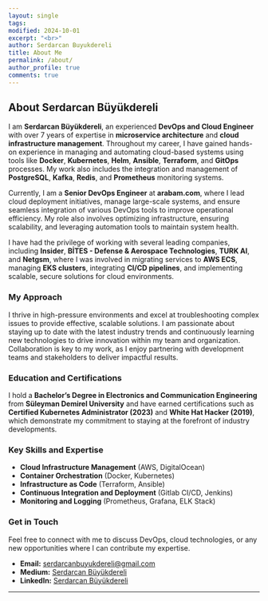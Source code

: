 ```yaml
---
layout: single
tags:
modified: 2024-10-01
excerpt: "<br>"
author: Serdarcan Buyukdereli
title: About Me
permalink: /about/
author_profile: true
comments: true
---
```



## About Serdarcan Büyükdereli

I am **Serdarcan Büyükdereli**, an experienced **DevOps and Cloud Engineer** with over 7 years of expertise in **microservice architecture** and **cloud infrastructure management**. Throughout my career, I have gained hands-on experience in managing and automating cloud-based systems using tools like **Docker**, **Kubernetes**, **Helm**, **Ansible**, **Terraform**, and **GitOps** processes. My work also includes the integration and management of **PostgreSQL**, **Kafka**, **Redis**, and **Prometheus** monitoring systems.

Currently, I am a **Senior DevOps Engineer** at **arabam.com**, where I lead cloud deployment initiatives, manage large-scale systems, and ensure seamless integration of various DevOps tools to improve operational efficiency. My role also involves optimizing infrastructure, ensuring scalability, and leveraging automation tools to maintain system health.

I have had the privilege of working with several leading companies, including **Insider**, **BİTES - Defense & Aerospace Technologies**, **TURK AI**, and **Netgsm**, where I was involved in migrating services to **AWS ECS**, managing **EKS clusters**, integrating **CI/CD pipelines**, and implementing scalable, secure solutions for cloud environments.

### My Approach
I thrive in high-pressure environments and excel at troubleshooting complex issues to provide effective, scalable solutions. I am passionate about staying up to date with the latest industry trends and continuously learning new technologies to drive innovation within my team and organization. Collaboration is key to my work, as I enjoy partnering with development teams and stakeholders to deliver impactful results.

### Education and Certifications
I hold a **Bachelor’s Degree in Electronics and Communication Engineering** from **Süleyman Demirel University** and have earned certifications such as **Certified Kubernetes Administrator (2023)** and **White Hat Hacker (2019)**, which demonstrate my commitment to staying at the forefront of industry developments.

### Key Skills and Expertise
- **Cloud Infrastructure Management** (AWS, DigitalOcean)
- **Container Orchestration** (Docker, Kubernetes)
- **Infrastructure as Code** (Terraform, Ansible)
- **Continuous Integration and Deployment** (Gitlab CI/CD, Jenkins)
- **Monitoring and Logging** (Prometheus, Grafana, ELK Stack)

### Get in Touch
Feel free to connect with me to discuss DevOps, cloud technologies, or any new opportunities where I can contribute my expertise.

- **Email:** [serdarcanbuyukdereli@gmail.com](mailto:serdarcanbuyukdereli@gmail.com)
- **Medium:** [Serdarcan Büyükdereli](https://medium.com/@serdarcanbuyukdereli)
- **LinkedIn:** [Serdarcan Büyükdereli](https://linkedin.com/in/serdarcanbuyukdereli/)

---